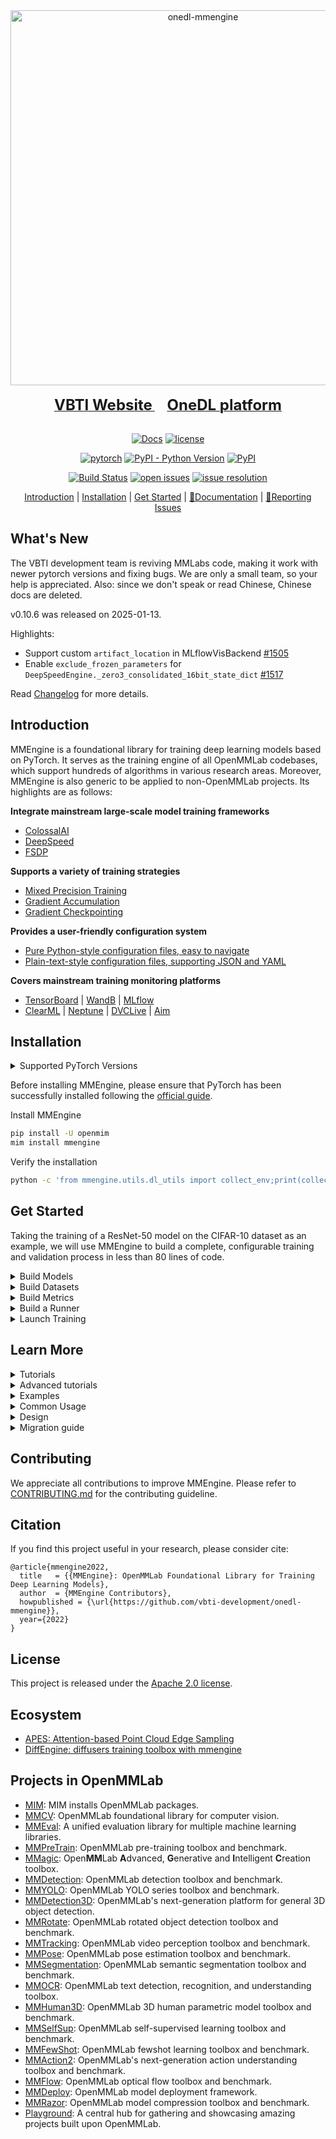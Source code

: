 <div align="center">
  <img width="600" alt="onedl-mmengine" src="https://github.com/user-attachments/assets/23fd3a03-970b-4886-bd2e-becac66de7b4" />
  <div>&nbsp;</div>
  <div align="center">
    <a href="https://vbti.ai">
      <b><font size="5">VBTI Website</font></b>
    </a>
    &nbsp;&nbsp;&nbsp;&nbsp;
    <a href="https://onedl.ai">
      <b><font size="5">OneDL platform</font></b>
    </a>
  </div>
<div>&nbsp;</div>

[![Docs](https://img.shields.io/badge/docs-latest-blue)](https://onedl-mmengine.readthedocs.io/en/latest/)
[![license](https://img.shields.io/github/license/vbti-development/onedl-mmengine.svg)](https://github.com/vbti-development/onedl-mmengine/blob/main/LICENSE)

[![pytorch](https://img.shields.io/badge/pytorch-2.0~2.5-yellow)](#installation)
[![PyPI - Python Version](https://img.shields.io/pypi/pyversions/onedl-mmengine)](https://pypi.org/project/onedl-mmengine/)
[![PyPI](https://img.shields.io/pypi/v/onedl-mmengine)](https://pypi.org/project/onedl-mmengine)

[![Build Status](https://github.com/VBTI-development/onedl-mmpretrain/actions/workflows/merge_stage_test.yml/badge.svg)](https://github.com/VBTI-development/onedl-mmpretrain/actions/workflows/merge_stage_test.yml)
[![open issues](https://isitmaintained.com/badge/open/VBTI-development/onedl-mmengine.svg)](https://github.com/VBTI-development/onedl-mmengine/issues)
[![issue resolution](https://isitmaintained.com/badge/resolution/VBTI-development/onedl-mmengine.svg)](https://github.com/VBTI-development/onedl-mmengine/issues)

[Introduction](#introduction) |
[Installation](#installation) |
[Get Started](#get-started) |
[📘Documentation](https://onedl-mmengine.readthedocs.io/en/latest/) |
[🤔Reporting Issues](https://github.com/vbti-development/onedl-mmengine/issues/new/choose)

</div>

## What's New

The VBTI development team is reviving MMLabs code, making it work with
newer pytorch versions and fixing bugs. We are only a small team, so your help
is appreciated. Also: since we don't speak or read Chinese, Chinese docs are deleted.

v0.10.6 was released on 2025-01-13.

Highlights:

- Support custom `artifact_location` in MLflowVisBackend [#1505](#1505)
- Enable `exclude_frozen_parameters` for `DeepSpeedEngine._zero3_consolidated_16bit_state_dict` [#1517](#1517)

Read [Changelog](./docs/en/notes/changelog.md#v0104-2342024) for more details.

## Introduction

MMEngine is a foundational library for training deep learning models based on PyTorch. It serves as the training engine of all OpenMMLab codebases, which support hundreds of algorithms in various research areas. Moreover, MMEngine is also generic to be applied to non-OpenMMLab projects. Its highlights are as follows:

**Integrate mainstream large-scale model training frameworks**

- [ColossalAI](https://onedl-mmengine.readthedocs.io/en/latest/common_usage/large_model_training.html#colossalai)
- [DeepSpeed](https://onedl-mmengine.readthedocs.io/en/latest/common_usage/large_model_training.html#deepspeed)
- [FSDP](https://onedl-mmengine.readthedocs.io/en/latest/common_usage/large_model_training.html#fullyshardeddataparallel-fsdp)

**Supports a variety of training strategies**

- [Mixed Precision Training](https://onedl-mmengine.readthedocs.io/en/latest/common_usage/speed_up_training.html#mixed-precision-training)
- [Gradient Accumulation](https://onedl-mmengine.readthedocs.io/en/latest/common_usage/save_gpu_memory.html#gradient-accumulation)
- [Gradient Checkpointing](https://onedl-mmengine.readthedocs.io/en/latest/common_usage/save_gpu_memory.html#gradient-checkpointing)

**Provides a user-friendly configuration system**

- [Pure Python-style configuration files, easy to navigate](https://onedl-mmengine.readthedocs.io/en/latest/advanced_tutorials/config.html#a-pure-python-style-configuration-file-beta)
- [Plain-text-style configuration files, supporting JSON and YAML](https://onedl-mmengine.readthedocs.io/en/latest/advanced_tutorials/config.html)

**Covers mainstream training monitoring platforms**

- [TensorBoard](https://onedl-mmengine.readthedocs.io/en/latest/common_usage/visualize_training_log.html#tensorboard) | [WandB](https://onedl-mmengine.readthedocs.io/en/latest/common_usage/visualize_training_log.html#wandb) | [MLflow](https://onedl-mmengine.readthedocs.io/en/latest/common_usage/visualize_training_log.html#mlflow-wip)
- [ClearML](https://onedl-mmengine.readthedocs.io/en/latest/common_usage/visualize_training_log.html#clearml) | [Neptune](https://onedl-mmengine.readthedocs.io/en/latest/common_usage/visualize_training_log.html#neptune) | [DVCLive](https://onedl-mmengine.readthedocs.io/en/latest/common_usage/visualize_training_log.html#dvclive) | [Aim](https://onedl-mmengine.readthedocs.io/en/latest/common_usage/visualize_training_log.html#aim)

## Installation

<details>
<summary>Supported PyTorch Versions</summary>

| MMEngine           | PyTorch      | Python          |
| ------------------ | ------------ | --------------- |
| main               | >=1.6 \<=2.1 | >=3.10, \<=3.11 |
| >=0.9.0, \<=0.10.4 | >=1.6 \<=2.1 | >=3.8, \<=3.11  |

</details>

Before installing MMEngine, please ensure that PyTorch has been successfully installed following the [official guide](https://pytorch.org/get-started/locally/).

Install MMEngine

```bash
pip install -U openmim
mim install mmengine
```

Verify the installation

```bash
python -c 'from mmengine.utils.dl_utils import collect_env;print(collect_env())'
```

## Get Started

Taking the training of a ResNet-50 model on the CIFAR-10 dataset as an example, we will use MMEngine to build a complete, configurable training and validation process in less than 80 lines of code.

<details>
<summary>Build Models</summary>

First, we need to define a **model** which 1) inherits from `BaseModel` and 2) accepts an additional argument `mode` in the `forward` method, in addition to those arguments related to the dataset.

- During training, the value of `mode` is "loss", and the `forward` method should return a `dict` containing the key "loss".
- During validation, the value of `mode` is "predict", and the forward method should return results containing both predictions and labels.

```python
import torch.nn.functional as F
import torchvision
from mmengine.model import BaseModel

class MMResNet50(BaseModel):
    def __init__(self):
        super().__init__()
        self.resnet = torchvision.models.resnet50()

    def forward(self, imgs, labels, mode):
        x = self.resnet(imgs)
        if mode == 'loss':
            return {'loss': F.cross_entropy(x, labels)}
        elif mode == 'predict':
            return x, labels
```

</details>

<details>
<summary>Build Datasets</summary>

Next, we need to create **Dataset**s and **DataLoader**s for training and validation.
In this case, we simply use built-in datasets supported in TorchVision.

```python
import torchvision.transforms as transforms
from torch.utils.data import DataLoader

norm_cfg = dict(mean=[0.491, 0.482, 0.447], std=[0.202, 0.199, 0.201])
train_dataloader = DataLoader(batch_size=32,
                              shuffle=True,
                              dataset=torchvision.datasets.CIFAR10(
                                  'data/cifar10',
                                  train=True,
                                  download=True,
                                  transform=transforms.Compose([
                                      transforms.RandomCrop(32, padding=4),
                                      transforms.RandomHorizontalFlip(),
                                      transforms.ToTensor(),
                                      transforms.Normalize(**norm_cfg)
                                  ])))
val_dataloader = DataLoader(batch_size=32,
                            shuffle=False,
                            dataset=torchvision.datasets.CIFAR10(
                                'data/cifar10',
                                train=False,
                                download=True,
                                transform=transforms.Compose([
                                    transforms.ToTensor(),
                                    transforms.Normalize(**norm_cfg)
                                ])))
```

</details>

<details>
<summary>Build Metrics</summary>

To validate and test the model, we need to define a **Metric** called accuracy to evaluate the model. This metric needs to inherit from `BaseMetric` and implements the `process` and `compute_metrics` methods.

```python
from mmengine.evaluator import BaseMetric

class Accuracy(BaseMetric):
    def process(self, data_batch, data_samples):
        score, gt = data_samples
        # Save the results of a batch to `self.results`
        self.results.append({
            'batch_size': len(gt),
            'correct': (score.argmax(dim=1) == gt).sum().cpu(),
        })
    def compute_metrics(self, results):
        total_correct = sum(item['correct'] for item in results)
        total_size = sum(item['batch_size'] for item in results)
        # Returns a dictionary with the results of the evaluated metrics,
        # where the key is the name of the metric
        return dict(accuracy=100 * total_correct / total_size)
```

</details>

<details>
<summary>Build a Runner</summary>

Finally, we can construct a **Runner** with previously defined `Model`, `DataLoader`, and `Metrics`, with some other configs, as shown below.

```python
from torch.optim import SGD
from mmengine.runner import Runner

runner = Runner(
    model=MMResNet50(),
    work_dir='./work_dir',
    train_dataloader=train_dataloader,
    # a wrapper to execute back propagation and gradient update, etc.
    optim_wrapper=dict(optimizer=dict(type=SGD, lr=0.001, momentum=0.9)),
    # set some training configs like epochs
    train_cfg=dict(by_epoch=True, max_epochs=5, val_interval=1),
    val_dataloader=val_dataloader,
    val_cfg=dict(),
    val_evaluator=dict(type=Accuracy),
)
```

</details>

<details>
<summary>Launch Training</summary>

```python
runner.train()
```

</details>

## Learn More

<details>
<summary>Tutorials</summary>

- [Runner](https://onedl-mmengine.readthedocs.io/en/latest/tutorials/runner.html)
- [Dataset and DataLoader](https://onedl-mmengine.readthedocs.io/en/latest/tutorials/dataset.html)
- [Model](https://onedl-mmengine.readthedocs.io/en/latest/tutorials/model.html)
- [Evaluation](https://onedl-mmengine.readthedocs.io/en/latest/tutorials/evaluation.html)
- [OptimWrapper](https://onedl-mmengine.readthedocs.io/en/latest/tutorials/optim_wrapper.html)
- [Parameter Scheduler](https://onedl-mmengine.readthedocs.io/en/latest/tutorials/param_scheduler.html)
- [Hook](https://onedl-mmengine.readthedocs.io/en/latest/tutorials/hook.html)

</details>

<details>
<summary>Advanced tutorials</summary>

- [Registry](https://onedl-mmengine.readthedocs.io/en/latest/advanced_tutorials/registry.html)
- [Config](https://onedl-mmengine.readthedocs.io/en/latest/advanced_tutorials/config.html)
- [BaseDataset](https://onedl-mmengine.readthedocs.io/en/latest/advanced_tutorials/basedataset.html)
- [Data Transform](https://onedl-mmengine.readthedocs.io/en/latest/advanced_tutorials/data_transform.html)
- [Weight Initialization](https://onedl-mmengine.readthedocs.io/en/latest/advanced_tutorials/initialize.html)
- [Visualization](https://onedl-mmengine.readthedocs.io/en/latest/advanced_tutorials/visualization.html)
- [Abstract Data Element](https://onedl-mmengine.readthedocs.io/en/latest/advanced_tutorials/data_element.html)
- [Distribution Communication](https://onedl-mmengine.readthedocs.io/en/latest/advanced_tutorials/distributed.html)
- [Logging](https://onedl-mmengine.readthedocs.io/en/latest/advanced_tutorials/logging.html)
- [File IO](https://onedl-mmengine.readthedocs.io/en/latest/advanced_tutorials/fileio.html)
- [Global manager (ManagerMixin)](https://onedl-mmengine.readthedocs.io/en/latest/advanced_tutorials/manager_mixin.html)
- [Use modules from other libraries](https://onedl-mmengine.readthedocs.io/en/latest/advanced_tutorials/cross_library.html)
- [Test Time Agumentation](https://onedl-mmengine.readthedocs.io/en/latest/advanced_tutorials/test_time_augmentation.html)

</details>

<details>
<summary>Examples</summary>

- [Train a GAN](https://onedl-mmengine.readthedocs.io/en/latest/examples/train_a_gan.html)

</details>

<details>
<summary>Common Usage</summary>

- [Resume Training](https://onedl-mmengine.readthedocs.io/en/latest/common_usage/resume_training.html)
- [Speed up Training](https://onedl-mmengine.readthedocs.io/en/latest/common_usage/speed_up_training.html)
- [Save Memory on GPU](https://onedl-mmengine.readthedocs.io/en/latest/common_usage/save_gpu_memory.html)

</details>

<details>
<summary>Design</summary>

- [Hook](https://onedl-mmengine.readthedocs.io/en/latest/design/hook.html)
- [Runner](https://onedl-mmengine.readthedocs.io/en/latest/design/runner.html)
- [Evaluation](https://onedl-mmengine.readthedocs.io/en/latest/design/evaluation.html)
- [Visualization](https://onedl-mmengine.readthedocs.io/en/latest/design/visualization.html)
- [Logging](https://onedl-mmengine.readthedocs.io/en/latest/design/logging.html)
- [Infer](https://onedl-mmengine.readthedocs.io/en/latest/design/infer.html)

</details>

<details>
<summary>Migration guide</summary>

- [Migrate Runner from MMCV to MMEngine](https://onedl-mmengine.readthedocs.io/en/latest/migration/runner.html)
- [Migrate Hook from MMCV to MMEngine](https://onedl-mmengine.readthedocs.io/en/latest/migration/hook.html)
- [Migrate Model from MMCV to MMEngine](https://onedl-mmengine.readthedocs.io/en/latest/migration/model.html)
- [Migrate Parameter Scheduler from MMCV to MMEngine](https://onedl-mmengine.readthedocs.io/en/latest/migration/param_scheduler.html)
- [Migrate Data Transform to OpenMMLab 2.0](https://onedl-mmengine.readthedocs.io/en/latest/migration/transform.html)

</details>

## Contributing

We appreciate all contributions to improve MMEngine. Please refer to [CONTRIBUTING.md](CONTRIBUTING.md) for the contributing guideline.

## Citation

If you find this project useful in your research, please consider cite:

```
@article{mmengine2022,
  title   = {{MMEngine}: OpenMMLab Foundational Library for Training Deep Learning Models},
  author  = {MMEngine Contributors},
  howpublished = {\url{https://github.com/vbti-development/onedl-mmengine}},
  year={2022}
}
```

## License

This project is released under the [Apache 2.0 license](LICENSE).

## Ecosystem

- [APES: Attention-based Point Cloud Edge Sampling](https://github.com/JunweiZheng93/APES)
- [DiffEngine: diffusers training toolbox with mmengine](https://github.com/okotaku/diffengine)

## Projects in OpenMMLab

- [MIM](https://github.com/open-mmlab/mim): MIM installs OpenMMLab packages.
- [MMCV](https://github.com/open-mmlab/mmcv): OpenMMLab foundational library for computer vision.
- [MMEval](https://github.com/open-mmlab/mmeval): A unified evaluation library for multiple machine learning libraries.
- [MMPreTrain](https://github.com/open-mmlab/mmpretrain): OpenMMLab pre-training toolbox and benchmark.
- [MMagic](https://github.com/open-mmlab/mmagic): Open**MM**Lab **A**dvanced, **G**enerative and **I**ntelligent **C**reation toolbox.
- [MMDetection](https://github.com/open-mmlab/mmdetection): OpenMMLab detection toolbox and benchmark.
- [MMYOLO](https://github.com/open-mmlab/mmyolo): OpenMMLab YOLO series toolbox and benchmark.
- [MMDetection3D](https://github.com/open-mmlab/mmdetection3d): OpenMMLab's next-generation platform for general 3D object detection.
- [MMRotate](https://github.com/open-mmlab/mmrotate): OpenMMLab rotated object detection toolbox and benchmark.
- [MMTracking](https://github.com/open-mmlab/mmtracking): OpenMMLab video perception toolbox and benchmark.
- [MMPose](https://github.com/open-mmlab/mmpose): OpenMMLab pose estimation toolbox and benchmark.
- [MMSegmentation](https://github.com/open-mmlab/mmsegmentation): OpenMMLab semantic segmentation toolbox and benchmark.
- [MMOCR](https://github.com/open-mmlab/mmocr): OpenMMLab text detection, recognition, and understanding toolbox.
- [MMHuman3D](https://github.com/open-mmlab/mmhuman3d): OpenMMLab 3D human parametric model toolbox and benchmark.
- [MMSelfSup](https://github.com/open-mmlab/mmselfsup): OpenMMLab self-supervised learning toolbox and benchmark.
- [MMFewShot](https://github.com/open-mmlab/mmfewshot): OpenMMLab fewshot learning toolbox and benchmark.
- [MMAction2](https://github.com/open-mmlab/mmaction2): OpenMMLab's next-generation action understanding toolbox and benchmark.
- [MMFlow](https://github.com/open-mmlab/mmflow): OpenMMLab optical flow toolbox and benchmark.
- [MMDeploy](https://github.com/open-mmlab/mmdeploy): OpenMMLab model deployment framework.
- [MMRazor](https://github.com/open-mmlab/mmrazor): OpenMMLab model compression toolbox and benchmark.
- [Playground](https://github.com/open-mmlab/playground): A central hub for gathering and showcasing amazing projects built upon OpenMMLab.
